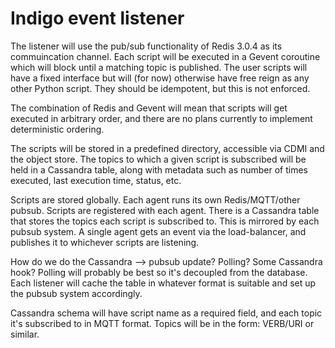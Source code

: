 Indigo event listener
=====================

The listener will use the pub/sub functionality of Redis 3.0.4 as its
commuincation channel. Each script will be executed in a Gevent coroutine
which will block until a matching topic is published. The user scripts will
have a fixed interface but will (for now) otherwise have free reign as any
other Python script. They should be idempotent, but this is not enforced.

The combination of Redis and Gevent will mean that scripts will get executed
in arbitrary order, and there are no plans currently to implement deterministic
ordering.

The scripts will be stored in a predefined directory, accessible via CDMI and
the object store. The topics to which a given script is subscribed will be
held in a Cassandra table, along with metadata such as number of times
executed, last execution time, status, etc.

Scripts are stored globally.
Each agent runs its own Redis/MQTT/other pubsub.
Scripts are registered with each agent.
There is a Cassandra table that stores the topics each script is subscribed to. This is mirrored by each pubsub system.
A single agent gets an event via the load-balancer, and publishes it to whichever scripts are listening.

How do we do the Cassandra --> pubsub update? Polling? Some Cassandra hook? Polling will probably be best so it's
decoupled from the database. Each listener will cache the table in whatever format is suitable and set up the pubsub
system accordingly.

Cassandra schema will have script name as a required field, and each topic it's subscribed to in MQTT format.
Topics will be in the form: VERB/URI or similar.